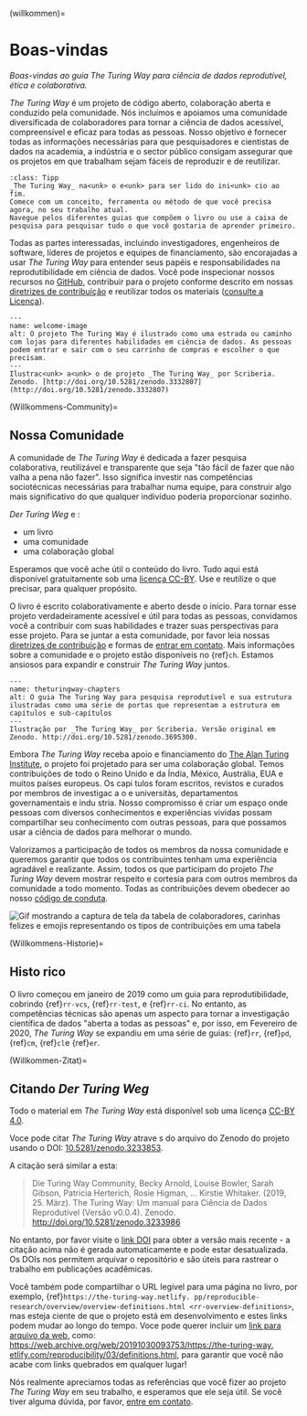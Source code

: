 (willkommen)=
# Boas-vindas

*Boas-vindas ao guia The Turing Way para ciência de dados reprodutível, ética e colaborativa.*

_The Turing Way_ é um projeto de código aberto, colaboração aberta e conduzido pela comunidade. Nós incluímos e apoiamos uma comunidade diversificada de colaboradores para tornar a ciência de dados acessível, compreensível e eficaz para todas as pessoas. Nosso objetivo é fornecer todas as informações necessárias para que pesquisadores e cientistas de dados na academia, a indústria e o sector público consigam assegurar que os projetos em que trabalham sejam fáceis de reproduzir e de reutilizar.

```{admonition} Top Tip
:class: Tipp
_The Turing Way_ na<unk> o e<unk> para ser lido do ini<unk> cio ao fim.
Comece com um conceito, ferramenta ou método de que você precisa agora, no seu trabalho atual.
Navegue pelos diferentes guias que compõem o livro ou use a caixa de pesquisa para pesquisar tudo o que você gostaria de aprender primeiro.
```

Todas as partes interessadas, incluindo investigadores, engenheiros de software, líderes de projetos e equipes de financiamento, são encorajadas a usar _The Turing Way_ para entender seus papéis e responsabilidades na reprodutibilidade em ciência de dados. Você pode inspecionar nossos recursos no [GitHub](https://github.com/alan-turing-institute/the-turing-way), contribuir para o projeto conforme descrito em nossas [diretrizes de contribuição](https://github.com/alan-turing-institute/the-turing-way/blob/main/CONTRIBUTING.md) e reutilizar todos os materiais ([consulte a Licença](https://github.com/alan-turing-institute/the-turing-way/blob/main/LICENSE.md)).

```{figure} figures/welcome.jpg
---
name: welcome-image
alt: O projeto The Turing Way é ilustrado como uma estrada ou caminho com lojas para diferentes habilidades em ciência de dados. As pessoas podem entrar e sair com o seu carrinho de compras e escolher o que precisam.
---
Ilustrac<unk> a<unk> o de projeto _The Turing Way_ por Scriberia. Zenodo. [http://doi.org/10.5281/zenodo.3332807](http://doi.org/10.5281/zenodo.3332807)
```

(Willkommens-Community)=
## Nossa Comunidade

A comunidade de _The Turing Way_ é dedicada a fazer pesquisa colaborativa, reutilizável e transparente que seja "tão fácil de fazer que não valha a pena não fazer". Isso significa investir nas competências sociotécnicas necessárias para trabalhar numa equipe, para construir algo mais significativo do que qualquer indivíduo poderia proporcionar sozinho.

_Der Turing Weg_ e<unk> :

* um livro
* uma comunidade
* uma colaboração global

Esperamos que você ache útil o conteúdo do livro. Tudo aqui está disponível gratuitamente sob uma [licença CC-BY](https://github.com/alan-turing-institute/the-turing-way/blob/main/LICENSE.md). Use e reutilize o que precisar, para qualquer propósito.

O livro é escrito colaborativamente e aberto desde o início. Para tornar esse projeto verdadeiramente acessível e útil para todas as pessoas, convidamos você a contribuir com suas habilidades e trazer suas perspectivas para esse projeto. Para se juntar a esta comunidade, por favor leia nossas [diretrizes de contribuição](https://github.com/alan-turing-institute/the-turing-way/blob/main/CONTRIBUTING.md) e formas de [entrar em contato](https://github.com/alan-turing-institute/the-turing-way#get-in-touch). Mais informações sobre a comunidade e o projeto estão disponíveis no {ref}`ch`. Estamos ansiosos para expandir e construir _The Turing Way_ juntos.

```{figure} figures/theturingway-chapters.jpg
---
name: theturingway-chapters
alt: O guia The Turing Way para pesquisa reprodutível e sua estrutura ilustradas como uma série de portas que representam a estrutura em capítulos e sub-capítulos 
---
Ilustração por _The Turing Way_ por Scriberia. Versão original em Zenodo. http://doi.org/10.5281/zenodo.3695300.
```

Embora _The Turing Way_ receba apoio e financiamento do [The Alan Turing Institute](https://www.turing.ac.uk/), o projeto foi projetado para ser uma colaboração global. Temos contribuições de todo o Reino Unido e da Índia, México, Austrália, EUA e muitos países europeus. Os capi<unk> tulos foram escritos, revistos e curados por membros de investigac<unk> a<unk> o e universitàs, departamentos governamentais e indu<unk> stria. Nosso compromisso é criar um espaço onde pessoas com diversos conhecimentos e experiências vividas possam compartilhar seu conhecimento com outras pessoas, para que possamos usar a ciência de dados para melhorar o mundo.

Valorizamos a participação de todos os membros da nossa comunidade e queremos garantir que todos os contribuintes tenham uma experiência agradável e realizante. Assim, todos os que participam do projeto _The Turing Way_ devem mostrar respeito e cortesia para com outros membros da comunidade a todo momento. Todas as contribuições devem obedecer ao nosso [código de conduta](https://github.com/alan-turing-institute/the-turing-way/blob/main/CODE_OF_CONDUCT.md).

![Gif mostrando a captura de tela da tabela de colaboradores, carinhas felizes e emojis representando os tipos de contribuições em uma tabela](https://media.giphy.com/media/gKIUisnjpj2PS75nOJ/giphy.gif)

(Willkommens-Historie)=
## Histo<unk> rico

O livro começou em janeiro de 2019 como um guia para reprodutibilidade, cobrindo {ref}`rr-vcs`, {ref}`rr-test`, e {ref}`rr-ci`. No entanto, as competências técnicas são apenas um aspecto para tornar a investigação científica de dados "aberta a todas as pessoas" e, por isso, em Fevereiro de 2020, _The Turing Way_ se expandiu em uma série de guias: {ref}`rr`, {ref}`pd`, {ref}`cm`, {ref}`cl`e {ref}`er`.

(Willkommen-Zitat)=
## Citando _Der Turing Weg_

Todo o material em _The Turing Way_ está disponível sob uma licença [CC-BY 4.0](https://github.com/alan-turing-institute/the-turing-way/blob/main/LICENSE.md).

Voce<unk> pode citar _The Turing Way_ atrave<unk> s do arquivo do Zenodo do projeto usando o DOI: [10.5281/zenodo.3233853](https://doi.org/10.5281/zenodo.3233853).

A citação será similar a esta:

> Die Turing Way Community, Becky Arnold, Louise Bowler, Sarah Gibson, Patricia Herterich, Rosie Higman, … Kirstie Whitaker. (2019, 25. März). The Turing Way: Um manual para Ciência de Dados Reprodutível (Versão v0.0.4). Zenodo. http://doi.org/10.5281/zenodo.3233986

No entanto, por favor visite o [link DOI](https://doi.org/10.5281/zenodo.3233853) para obter a versão mais recente - a citação acima não é gerada automaticamente e pode estar desatualizada. Os DOIs nos permitem arquivar o repositório e são úteis para rastrear o trabalho em publicações acadêmicas.

Você também pode compartilhar o URL legível para uma página no livro, por exemplo, {ref}`https://the-turing-way.netlify. pp/reproducible-research/overview/overview-definitions.html <rr-overview-definitions>`, mas esteja ciente de que o projeto está em desenvolvimento e estes links podem mudar ao longo do tempo. Voce<unk> pode querer incluir um [link para arquivo da web](http://web.archive.org), como: [https://web.archive.org/web/20191030093753/https://the-turing-way. etlify.com/reproducibility/03/definitions.html](https://web.archive.org/web/20191030093753/https://the-turing-way.netlify.com/reproducibility/03/definitions.html), para garantir que você não acabe com links quebrados em qualquer lugar!

Nós realmente apreciamos todas as referências que você fizer ao projeto _The Turing Way_ em seu trabalho, e esperamos que ele seja útil. Se você tiver alguma dúvida, por favor, [entre em contato](https://github.com/alan-turing-institute/the-turing-way#get-in-touch).
